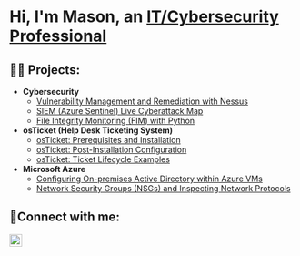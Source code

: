 <h1>Hi, I'm Mason, an <a href="https://www.linkedin.com/in/mason-crocco/">IT/Cybersecurity Professional</a></h1>

<h2>👨‍💻 Projects:</h2>

- <b>Cybersecurity</b>
  - [Vulnerability Management and Remediation with Nessus](https://github.com/mcrocco/Vulnerability-Management-and-Remediation-with-Nessus)
  - [SIEM (Azure Sentinel) Live Cyberattack Map ](https://github.com/mcrocco/azure-sentinel-map)
  - [File Integrity Monitoring (FIM) with Python](https://github.com/mcrocco/FIM-with-Python)
- <b>osTicket (Help Desk Ticketing System)</b>
  - [osTicket: Prerequisites and Installation](https://github.com/mcrocco/osticket-prereqs)
  - [osTicket: Post-Installation Configuration](https://github.com/mcrocco/post-install-config)
  - [osTicket: Ticket Lifecycle Examples](https://github.com/mcrocco/ticket-lifecycle)
- <b>Microsoft Azure</b>
  - [Configuring On-premises Active Directory within Azure VMs](https://github.com/mcrocco/configure-ad)
  - [Network Security Groups (NSGs) and Inspecting Network Protocols](https://github.com/mcrocco/azure-network-protocols)
<h2>🤳Connect with me:</h2>

[<img align="left" alt="Mason | LinkedIn" width="22px" src="https://cdn.jsdelivr.net/npm/simple-icons@v3/icons/linkedin.svg" />][linkedin]


[linkedin]: https://www.linkedin.com/in/mason-crocco/
